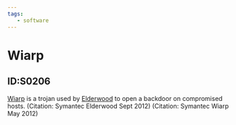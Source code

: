 ```yaml
---
tags:
   - software
---
```

# Wiarp
## ID:S0206
[Wiarp](/mitre/software/S0206) is a trojan used by [Elderwood](/mitre/groups/G0066) to open a backdoor on compromised hosts. (Citation: Symantec Elderwood Sept 2012) (Citation: Symantec Wiarp May 2012)
